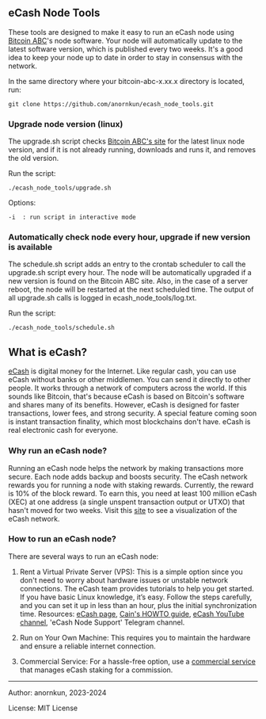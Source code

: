 ## eCash Node Tools 


These tools are designed to make it easy to run an eCash node using [Bitcoin ABC](https://www.bitcoinabc.org/)'s node software.
Your node will automatically update to the latest software version, which is published every two weeks. It's a good idea to keep your node up to date in order to stay in consensus with the network.

In the same directory where your bitcoin-abc-x.xx.x directory is located, run:

    git clone https://github.com/anornkun/ecash_node_tools.git


### Upgrade node version (linux)

The upgrade.sh script checks [Bitcoin ABC's site](https://download.bitcoinabc.org/latest/linux/) for the latest linux node version, and if it is not already running, downloads and runs it, and removes the old version.

Run the script:

    ./ecash_node_tools/upgrade.sh


Options:

    -i  : run script in interactive mode


###  Automatically check node every hour, upgrade if new version is available 

The schedule.sh script adds an entry to the crontab scheduler to call the upgrade.sh script every hour. The node will be automatically upgraded if a new version is found on the Bitcoin ABC site. Also, in the case of a server reboot, the node will be restarted at the next scheduled time. The output of all upgrade.sh calls is logged in ecash_node_tools/log.txt.

Run the script:

    ./ecash_node_tools/schedule.sh







## What is eCash?

[eCash](https://e.cash) is digital money for the Internet. Like regular cash, you can use eCash without banks or other middlemen. You can send it directly to other people. It works through a network of computers across the world. If this sounds like Bitcoin, that's because eCash is based on Bitcoin's software and shares many of its benefits. However, eCash is designed for faster transactions, lower fees, and strong security. A special feature coming soon is instant transaction finality, which most blockchains don't have. eCash is real electronic cash for everyone.


### Why run an eCash node?

Running an eCash node helps the network by making transactions more secure. Each node adds backup and boosts security. The eCash network rewards you for running a node with staking rewards. Currently, the reward is 10% of the block reward. To earn this, you need at least 100 million eCash (XEC) at one address (a single unspent transaction output or UTXO) that hasn't moved for two weeks. Visit this [site](https://avalanche.cash/) to see a visualization of the eCash network.


### How to run an eCash node?

There are several ways to run an eCash node:

1. Rent a Virtual Private Server (VPS): This is a simple option since you don't need to worry about hardware issues or unstable network connections. The eCash team provides tutorials to help you get started. If you have basic Linux knowledge, it’s easy. Follow the steps carefully, and you can set it up in less than an hour, plus the initial synchronization time.
Resources: 
[eCash page](https://e.cash/staking),
[Cain's HOWTO guide](https://proofofwriting.com/120/),
[eCash YouTube channel](https://www.youtube.com/@eCashOfficial),
'eCash Node Support' Telegram channel.


2. Run on Your Own Machine: This requires you to maintain the hardware and ensure a reliable internet connection.

3. Commercial Service: For a hassle-free option, use a [commercial service](https://ecashstaking.com/) that manages eCash staking for a commission.





---
Author: anornkun, 2023-2024

License: MIT License
